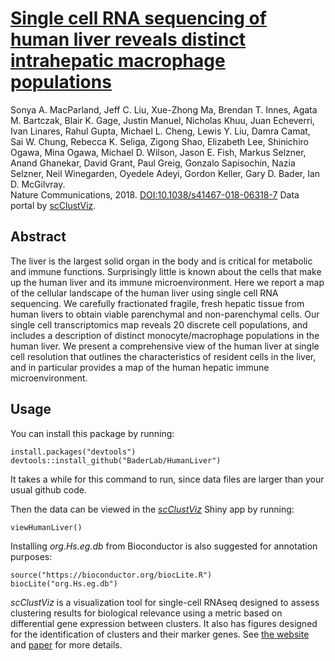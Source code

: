 # [Single cell RNA sequencing of human liver reveals distinct intrahepatic macrophage populations](https://doi.org/10.1038/s41467-018-06318-7)
Sonya A. MacParland,
    Jeff C. Liu,
    Xue-Zhong Ma,
    Brendan T. Innes,
    Agata M. Bartczak,
    Blair K. Gage,
    Justin Manuel,
    Nicholas Khuu,
    Juan Echeverri,
    Ivan Linares,
    Rahul Gupta,
    Michael L. Cheng,
    Lewis Y. Liu,
    Damra Camat,
    Sai W. Chung,
    Rebecca K. Seliga,
    Zigong Shao,
    Elizabeth Lee,
    Shinichiro Ogawa,
    Mina Ogawa,
    Michael D. Wilson,
    Jason E. Fish,
    Markus Selzner,
    Anand Ghanekar,
    David Grant,
    Paul Greig,
    Gonzalo Sapisochin,
    Nazia Selzner,
    Neil Winegarden,
    Oyedele Adeyi,
    Gordon Keller,
    Gary D. Bader,
    Ian D. McGilvray.  
Nature Communications, 2018. [DOI:10.1038/s41467-018-06318-7](https://doi.org/10.1038/s41467-018-06318-7)
Data portal by [scClustViz](https://baderlab.github.io/scClustViz).  
## Abstract
The liver is the largest solid organ in the body and is critical for 
metabolic and immune functions. Surprisingly little is known about the cells 
that make up the human liver and its immune microenvironment. Here we report 
a map of the cellular landscape of the human liver using single cell RNA 
sequencing. We carefully fractionated fragile, fresh hepatic tissue from 
human livers to obtain viable parenchymal and non-parenchymal cells. Our 
single cell transcriptomics map reveals 20 discrete cell populations, and 
includes a description of distinct monocyte/macrophage populations in the 
human liver. We present a comprehensive view of the human liver at single 
cell resolution that outlines the characteristics of resident cells in the 
liver, and in particular provides a map of the human hepatic immune 
microenvironment. 

## Usage
You can install this package by running:
```{r}
install.packages("devtools")
devtools::install_github("BaderLab/HumanLiver")
```
It takes a while for this command to run, since data files are larger than your usual github code.

Then the data can be viewed in the [*scClustViz*](https://baderlab.github.io/scClustViz) Shiny app by running:
```{r}
viewHumanLiver()
```
Installing *org.Hs.eg.db* from Bioconductor is also suggested for annotation purposes:
```{r}
source("https://bioconductor.org/biocLite.R")
biocLite("org.Hs.eg.db")
```
*scClustViz* is a visualization tool for single-cell RNAseq designed to assess clustering results 
for biological relevance using a metric based on differential gene expression between clusters. It 
also has figures designed for the identification of clusters and their marker genes. See 
[the website](https://baderlab.github.io/scClustViz) and [paper](https://f1000research.com/articles/7-1522/) for more details.
